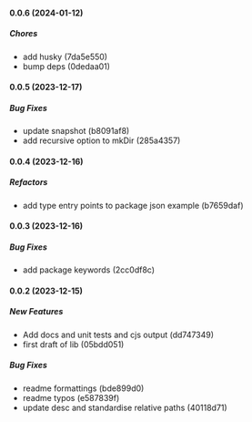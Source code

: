 #### 0.0.6 (2024-01-12)

##### Chores

*  add husky (7da5e550)
*  bump deps (0dedaa01)

#### 0.0.5 (2023-12-17)

##### Bug Fixes

*  update snapshot (b8091af8)
*  add recursive option to mkDir (285a4357)

#### 0.0.4 (2023-12-16)

##### Refactors

*  add type entry points to package json example (b7659daf)

#### 0.0.3 (2023-12-16)

##### Bug Fixes

*  add package keywords (2cc0df8c)

#### 0.0.2 (2023-12-15)

##### New Features

*  Add docs and unit tests and cjs output (dd747349)
*  first draft of lib (05bdd051)

##### Bug Fixes

*  readme formattings (bde899d0)
*  readme typos (e587839f)
*  update desc and standardise relative paths (40118d71)

